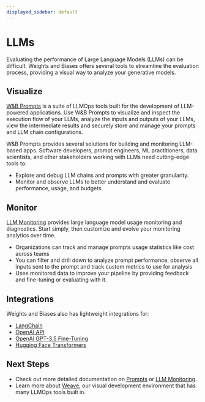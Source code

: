 ```yaml
---
displayed_sidebar: default
---
```

# LLMs

Evaluating the performance of Large Language Models (LLMs) can be difficult. Weights and Biases offers several tools to streamline the evaluation process, providing a visual way to analyze your generative models.

## Visualize

[W&B Prompts](/guides/prompts) is a suite of LLMOps tools built for the development of LLM-powered applications. Use W&B Prompts to visualize and inspect the execution flow of your LLMs, analyze the inputs and outputs of your LLMs, view the intermediate results and securely store and manage your prompts and LLM chain configurations.

W&B Prompts provides several solutions for building and monitoring LLM-based apps. Software developers, prompt engineers, ML practitioners, data scientists, and other stakeholders working with LLMs need cutting-edge tools to:

- Explore and debug LLM chains and prompts with greater granularity.
- Monitor and observe LLMs to better understand and evaluate performance, usage, and budgets.

## Monitor

[LLM Monitoring](/guides/weave/prod-mon) provides large language model usage monitoring and diagnostics. Start simply, then customize and evolve your monitoring analytics over time.

- Organizations can track and manage prompts usage statistics like cost across teams
- You can filter and drill down to analyze prompt performance, observe all inputs sent to the prompt and track custom metrics to use for analysis
- Usee monitored data to improve your pipeline by providing feedback and fine-tuning or evaluating with it.

## Integrations

Weights and Biases also has lightweight integrations for:

- [LangChain](https://docs.wandb.ai/guides/integrations/langchain)
- [OpenAI API](https://docs.wandb.ai/guides/integrations/openai-api)
- [OpenAI GPT-3.5 Fine-Tuning](https://docs.wandb.ai/guides/integrations/openai)
- [Hugging Face Transformers](https://docs.wandb.ai/guides/integrations/huggingface)

## Next Steps

- Check out more detailed documentation on [Prompts](/guides/prompts) or [LLM Monitoring](/guides/weave/prod-mon).
- Learn more about [Weave](/guides/weave), our visual development environment that has many LLMOps tools built in.
